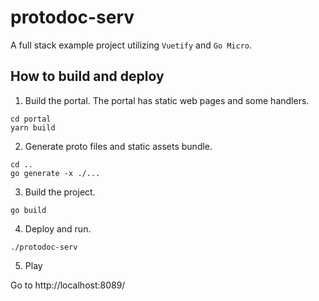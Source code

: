 # protodoc-serv

A full stack example project utilizing `Vuetify` and `Go Micro`.

## How to build and deploy

1. Build the portal. The portal has static web pages and some handlers.

```
cd portal
yarn build
```

2. Generate proto files and static assets bundle.

```
cd ..
go generate -x ./...
```

3. Build the project.

```
go build
```

4. Deploy and run.

```
./protodoc-serv
```

5. Play

Go to http://localhost:8089/
